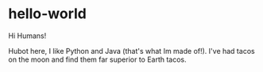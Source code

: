 # hello-world
Hi Humans! 

Hubot here, I like Python and Java (that's what Im made of!).
I've had tacos on the moon and find them far superior to Earth tacos. 
